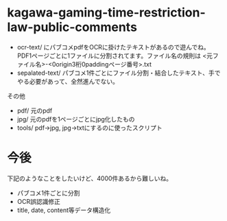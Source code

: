 # kagawa-gaming-time-restriction-law-public-comments


 - ocr-text/ にパブコメpdfをOCRに掛けたテキストがあるので遊んでね。PDF1ページごとに1ファイルに分割されてます。ファイル名の規則は <元ファイル名>-<0origin3桁0paddingページ番号>.txt
 - sepalated-text/ パブコメ1件ごとにファイル分割・結合したテキスト、手でやる必要があって、全然進んでない。

その他
 - pdf/ 元のpdf
 - jpg/ 元のpdfを1ページごとにjpg化したもの
 - tools/ pdf->jpg, jpg->txtにするのに使ったスクリプト

# 今後

下記のようなことをしたいけど、4000件あるから難しいね。

 - パブコメ1件ごとに分割
 - OCR誤認識修正
 - title, date, content等データ構造化
